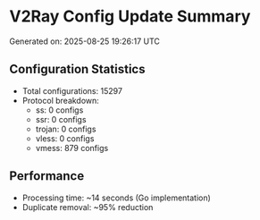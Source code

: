 # V2Ray Config Update Summary
Generated on: 2025-08-25 19:26:17 UTC

## Configuration Statistics
- Total configurations: 15297
- Protocol breakdown:
  - ss: 0 configs
  - ssr: 0 configs
  - trojan: 0 configs
  - vless: 0 configs
  - vmess: 879 configs

## Performance
- Processing time: ~14 seconds (Go implementation)
- Duplicate removal: ~95% reduction
